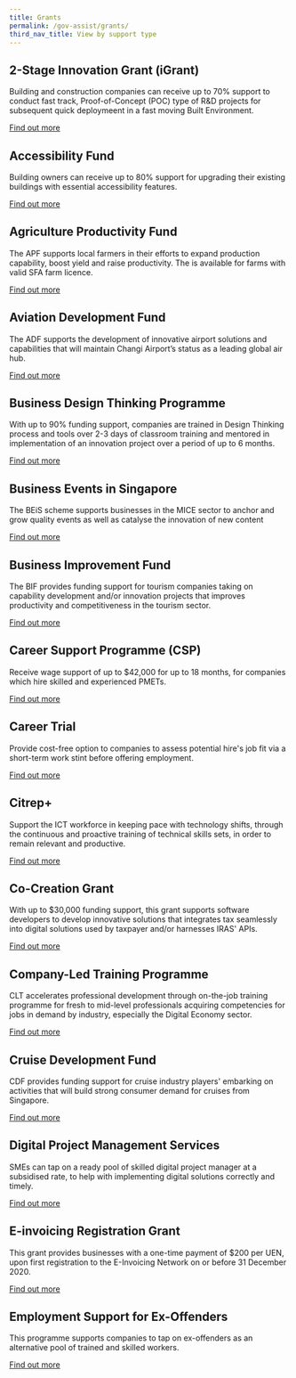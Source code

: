 ```yaml
---
title: Grants
permalink: /gov-assist/grants/
third_nav_title: View by support type
---
```


## 2-Stage Innovation Grant (iGrant)

Building and construction companies can receive up to 70% support to conduct fast track, Proof-of-Concept (POC) type of R&D projects for subsequent quick deploymeent in a fast moving Built Environment.

<a href="https://www1.bca.gov.sg/buildsg/buildsg-transformation-fund/2-stage-innovation-grant" target="_blank">Find out more</a>

## Accessibility Fund

Building owners can receive up to 80% support for upgrading their existing buildings with essential accessibility features.

<a href="https://friendlybuildings.bca.gov.sg/industry-professional-af-about-accessibility-fund.html" target="_blank">Find out more</a>

## Agriculture Productivity Fund

The APF supports local farmers in their efforts to expand production capability, boost yield and raise productivity. The is available for farms with valid SFA farm licence. 

<a href="https://www.sfa.gov.sg/food-farming/funding-schemes/agriculture-productivity-food" target="_blank">Find out more</a>

## Aviation Development Fund

The ADF supports the development of innovative airport solutions and capabilities that will maintain Changi Airport’s status as a leading global air hub.  

<a href="https://www.caas.gov.sg/who-we-are/areas-of-responsibility/developing-the-industry/aviation-development-fund" target="_blank">Find out more</a>

## Business Design Thinking Programme

With up to 90% funding support, companies are trained in Design Thinking process and tools over 2-3 days of classroom training and mentored in implementation of an innovation project over a period of up to 6 months.

<a href="https://www.wsg.gov.sg/programmes-and-initiatives/design-thinking-manpower-lean-programme.html" target="_blank">Find out more</a>

## Business Events in Singapore

The BEiS scheme supports businesses in the MICE sector to anchor and grow quality events as well as catalyse the innovation of new content

<a href="https://www.stb.gov.sg/content/stb/en/assistance-and-licensing/grants-overview/business-events-in-singapore-beis.html" target="_blank">Find out more</a>

## Business Improvement Fund

The BIF provides funding support for tourism companies taking on capability development and/or innovation projects that improves productivity and competitiveness in the tourism sector.

<a href="https://www.stb.gov.sg/content/stb/en/assistance-and-licensing/grants-overview/business-improvement-fund-bif.html" target="_blank">Find out more</a>

## Career Support Programme (CSP)

Receive wage support of up to $42,000 for up to 18 months, for companies which hire skilled and experienced PMETs.

<a href="https://www.wsg.gov.sg/programmes-and-initiatives/wsg-career-support-programme-employers.html" target="_blank">Find out more</a>

## Career Trial

Provide cost-free option to companies to assess potential hire's job fit via a short-term work stint before offering employment. 

<a href="https://www.wsg.gov.sg/programmes-and-initiatives/career-trial-employers.html" target="_blank">Find out more</a>

## Citrep+

Support the ICT workforce in keeping pace with technology shifts, through the continuous and proactive training of technical skills sets, in order to remain relevant and productive.

<a href="https://www.imda.gov.sg/imtalent/programmes/citrep-plus" target="_blank">Find out more</a>

## Co-Creation Grant

With up to $30,000 funding support, this grant supports software developers to develop innovative solutions that integrates tax seamlessly into digital solutions used by taxpayer and/or harnesses IRAS' APIs. 

<a href="https://www.iras.gov.sg/irashome/About-Us/Public-Engagement/IRAS-Co-Creation-Grant/" target="_blank">Find out more</a>

## Company-Led Training Programme

CLT accelerates professional development through on-the-job training programme for fresh to mid-level professionals acquiring competencies for jobs in demand by industry, especially the Digital Economy sector.

<a href="https://www.imda.gov.sg/programme-listing/TechSkills-Accelerator-TeSA/Company-Led-Training-Programme-CLT" target="_blank">Find out more</a>

## Cruise Development Fund

CDF provides funding support for cruise industry players' embarking on activities that will build strong consumer demand for cruises from Singapore.

<a href="https://www.stb.gov.sg/content/stb/en/assistance-and-licensing/grants-overview/cruise-development-fund-cdf.html" target="_blank">Find out more</a>

## Digital Project Management Services

SMEs can tap on a ready pool of skilled digital project manager at a subsidised rate, to help with implementing digital solutions correctly and timely.

<a href="https://www.imda.gov.sg/programme-listing/smes-go-digital/Digital-Project-Management-Services" target="_blank">Find out more</a>

## E-invoicing Registration Grant

This grant provides businesses with a one-time payment of $200 per UEN, upon first registration to the E-Invoicing Network on or before 31 December 2020. 

<a href="https://www.imda.gov.sg/programme-listing/nationwide-e-invoicing-framework/E-Invoicing-Registration-Grant" target="_blank">Find out more</a>

## Employment Support for Ex-Offenders

This programme supports companies to tap on ex-offenders as an alternative pool of trained and skilled workers.

<a href="https://www.wsg.gov.sg/programmes-and-initiatives/employment-support-for-employers-to-hire-ex-offenders.html?_ga=2.12555124.1350925244.1585126833-1444146672.1584946395" target="_blank">Find out more</a>

